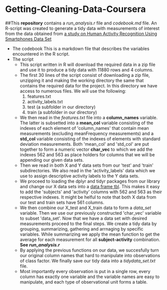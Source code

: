 # Getting-Cleaning-Data-Coursera
##This **repository** contains a *run_analysis.r* file and *codebook.md* file. An R-script was created to generate a tidy data with measurements of interest from the data obtained from [a study on Human Activity Recognition Using Smartphones Data Set](http://archive.ics.uci.edu/ml/datasets/Human+Activity+Recognition+Using+Smartphones)
* The codebook
	This is a markdown file that describes the variables encountered in the R script.
* The script
	* This script written in R will download the required data in a zip file and use it to produce a tidy data with 11880 rows and 4 columns.
	* The first 30 lines of the script consist of downloading a zip file, unzipping it and making the working directory the same that contains the required data for the project. In this directory we have access to numerous files. We will use the following:
		1. features.txt
		2. activity_labels.txt
		3. test (a subfolder in our directory)
		4. train (a subfolder in our directory)
	* We then read in the *features.txt* file into a **column_names** variable. The latter is subsetted into a **mean_col** variable consisting of the indexes of each element of 'column_names' that contain mean measurements (excluding meanFrequency measurements) and a **std_col** variable consisting of the indexes of elements with standard deviation measurements. Both 'mean_col' and 'std_col' are put together to form a numeric vector **char_vec** to which we add the indexes 562 and 563 as place holders for columns that we will be appending our given data sets.
	* Then we read in both X and Y data sets from our 'test' and 'train' subdirectories. We also read in the 'activity_labels' data which we use to assign descriptive activity labels to the Y data sets.
	* We proceed to loading the dplyr and tidyr packages from our library and change our X data sets into a [data frame tbl](http://www.inside-r.org/packages/cran/dplyr/docs/tbl_df). This makes it easy to add the 'subjects' and 'activity' columns with 562 and 563 as their respective indexes. It might be helful to note that both X data from our test and train sets have 561 columns.
	* We then combine our X_test and X_train data to form a *data_set* variable. Then we use our previously constructed 'char_vec' variable to subset 'data_set'. Now that we have a data set with desired measurements proceed to the final steps. We create a tidy data by grouping, summarizing, gathering and arrnaging by specific variables. While summarizing we apply the mean function to get the average for each measurement for all **subject-activity** combination. **See *run_analysis.r***
	* By applying the previous functions on our data, we succesfully turn our original column names that hard to manipulate into observations of class factor. We finally save our tidy data into a *tidydata_set.txt* file. 
	* Most importantly every observation is put in a single row, every column has exactly one variable and the variable names are easy to manipulate, and each type of observational unit forms a table.